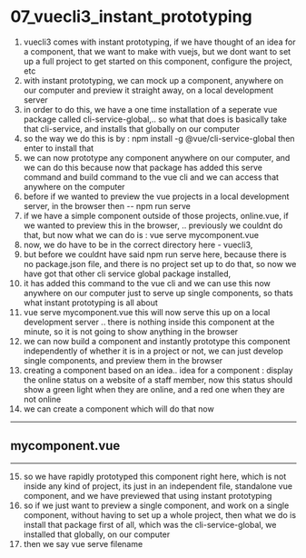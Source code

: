 # 07_vuecli3_instant_prototyping

1. vuecli3 comes with instant prototyping, if we have thought of an idea for a component, that we want to make with vuejs, but we dont want to set up a full project to get started on this component, configure the project, etc
2. with instant prototyping, we can mock up a component, anywhere on our computer and preview it straight away, on a local development server
3. in order to do this, we have a one time installation of a seperate vue package called cli-service-global,.. so what that does is basically take that cli-service, and installs that globally on our computer
4. so the way we do this is by : 
npm install -g @vue/cli-service-global
then enter to install that
5. we can now prototype any component anywhere on our computer, and we can do this because now that package has added this serve command and build command to the vue cli and we can access that anywhere on the computer
6. before if we wanted to preview the vue projects in a local development server, in the browser then -- npm run serve
7. if we have a simple component outside of those projects, online.vue, if we wanted to preview this in the browser, .. previously we couldnt do that, but now what we can do is :
vue serve mycomponent.vue
8. now, we do have to be in the correct directory here - vuecli3, 
9. but before we couldnt have said npm run serve here, because there is no package.json file, and there is no project set up to do that, so now we have got that other cli service global package installed,
10. it has added this command to the vue cli and we can use this now anywhere on our computer just to serve up single components, so thats what instant prototyping is all about
11. vue serve mycomponent.vue
this will now serve this up on a local development server
.. there is nothing inside this component at the minute, so it is not going to show anything in the browser
12. we can now build a component and instantly prototype this component independently of whether it is in a project or not, we can just develop single components, and preview them in the browser
13. creating a component based on an idea.. idea for a component : display the online status on a website of a staff member, now this status should show a green light when they are online, and a red one when they are not online
14. we can create a component which will do that now

---
mycomponent.vue
---
<template>
  <div class="online-status">
    <div v-if="online" class="online">
      <span class="light"></span>
      <p>A staff member is online and available</p>
    </div>
    <div v-if="!online" class="offline">
      <span class="light"></span>
      <p>A staff member is not currently online</p>
    </div>
  </div>
</template>

<script>
export default {
  data() {
    return {
      online: true,
    };
  },
};
</script>

<style>
.online-status {
  background: #eee;
  border: 1px dashed #ddd;
  display: inline-block;
  padding: 10px;
}
p {
  display: inline-block;
  font-family: arial;
  margin: 0;
  color: #555;
}
.light {
  display: inline-block;
  width: 10px;
  height: 10px;
  border-radius: 50%;
  margin-right: 10px;
}
.online .light {
  background: limegreen;
}
.offline .light {
  background: crimson;
}
</style>
---
15. so we have rapidly prototyped this component right here, which is not inside any kind of project, its just in an independent file, standalone vue component, and we have previewed that using instant prototyping
16. so if we just want to preview a single component, and work on a single component, without having to set up a whole project, then what we do is install that package first of all, which was the cli-service-global, we installed that globally, on our computer 
17. then we say vue serve filename
